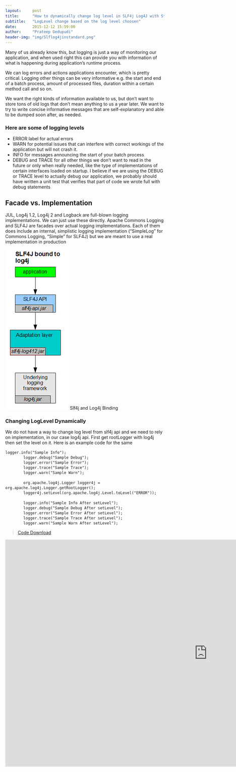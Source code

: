 ```yaml
---
layout:     post
title:      "How to dynamically change log level in SLF4j Log4J with Standalone Java Class"
subtitle:   "LogLevel change based on the log level choosen"
date:       2015-12-12 15:59:00
author:     "Prateep Gedupudi"
header-img: "img/Slflog4jinstandard.png"
---
```

<p>
	Many of us already know this, but logging is just a way of monitoring our application, and when used right this can provide you with information of what is happening during application’s runtime process.
</p>
<p>
	We can log errors and actions applications encounter, which is pretty critical. Logging other things can be very informative e.g. the start and end of a batch process, amount of processed files, duration within a certain method call and so on.
</p>
<p>
	We want the right kinds of information available to us, but don’t want to store tons of old logs that don’t mean anything to us a year later. We want to try to write concise informative messages that are self-explanatory and able to be dumped soon after, as needed.
</p>
<h3 class="section-heading">Here are some of logging levels</h3>
<ul class="list-group">
  <li class="list-group-item">ERROR label for actual errors</li>
  <li class="list-group-item">WARN for potential issues that can interfere with correct workings of the application but will not crash it.</li>
  <li class="list-group-item">INFO for messages announcing the start of your batch process</li>
  <li class="list-group-item">DEBUG and TRACE for all other things we don’t want to read in the future or only when really needed, like the type of implementations of certain interfaces loaded on startup. I believe if we are using the DEBUG or TRACE level to actually debug our application, we probably should have written a unit test that verifies that part of code we wrote full with debug statements</li>
</ul>

<h2 class="section-heading">Facade vs. Implementation</h2>
<p>
	JUL, Log4j 1.2, Log4j 2 and Logback are full-blown logging implementations. We can just use these directly.
	Apache Commons Logging and SLF4J are facades over actual logging implementations. Each of them does include an internal, simplistic logging implementation (“SimpleLog” for Commons Logging, “Simple” for SLF4J) but we are meant to use a real implementation in production
</p>
<img class="img-responsive center-block" src="/img/slf4jlog4jbinding.png" alt="">
<span class="caption text-muted">Slf4j and Log4j Binding</span>
<h3 class="section-heading">Changing LogLevel Dynamically</h3>
<p>We do not have a way to change log level from slf4j api and we need to rely on implementation, in our case log4j api. First get rootLogger with log4j then set the level on it. Here is an example code for the same </p>

<pre><code>logger.info("Sample Info");
		logger.debug("Sample Debug");
		logger.error("Sample Error");
		logger.trace("Sample Trace");
		logger.warn("Sample Warn");
		
		org.apache.log4j.Logger logger4j = org.apache.log4j.Logger.getRootLogger();
		logger4j.setLevel(org.apache.log4j.Level.toLevel("ERROR"));
				
		logger.info("Sample Info After setLevel");
		logger.debug("Sample Debug After setLevel");
		logger.error("Sample Error After setLevel");
		logger.trace("Sample Trace After setLevel");
		logger.warn("Sample Warn After setLevel");</code></pre>
<blockquote><a href="https://github.com/prateepgedupudi/Slf4jLog4jDemoApp.git">Code Download</a> </blockquote>

<div class="embed-responsive embed-responsive-16by9">
	<iframe width="1280" height="720" src="https://www.youtube.com/embed/9KJDWEyuhgE" frameborder="0" allowfullscreen></iframe>
</div>

